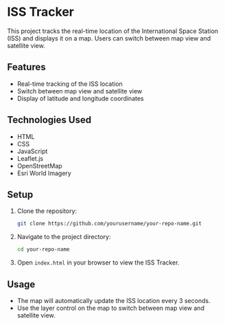 # ISS Tracker

This project tracks the real-time location of the International Space Station (ISS) and displays it on a map. Users can switch between map view and satellite view.

## Features

- Real-time tracking of the ISS location
- Switch between map view and satellite view
- Display of latitude and longitude coordinates

## Technologies Used

- HTML
- CSS
- JavaScript
- Leaflet.js
- OpenStreetMap
- Esri World Imagery

## Setup

1. Clone the repository:
    ```sh
    git clone https://github.com/yourusername/your-repo-name.git
    ```

2. Navigate to the project directory:
    ```sh
    cd your-repo-name
    ```

3. Open `index.html` in your browser to view the ISS Tracker.

## Usage

- The map will automatically update the ISS location every 3 seconds.
- Use the layer control on the map to switch between map view and satellite view.
